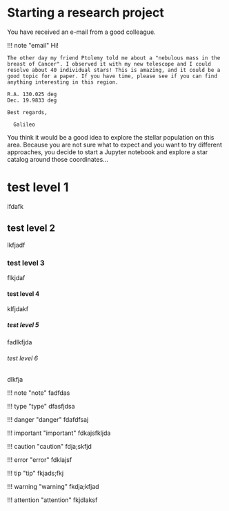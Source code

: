 # Starting a research project

You have received an e-mail from a good colleague.


!!! note "email"
    Hi!
    
    The other day my friend Ptolemy told me about a "nebulous mass in the breast of Cancer". I observed it with my new telescope and I could resolve about 40 individual stars! This is amazing, and it could be a good topic for a paper. If you have time, please see if you can find anything interesting in this region.

    R.A. 130.025 deg  
    Dec. 19.9833 deg
    
    Best regards,
    
      Galileo

You think it would be a good idea to explore the stellar population on this area. Because you are not sure what to expect and you want to try different approaches, you decide to start a Jupyter notebook and explore a star catalog around those coordinates...



# test level 1
ifdafk
## test level 2
lkfjadf
### test level 3
flkjdaf

#### test level 4
klfjdakf

##### test level 5
fadlkfjda

###### test level 6
dlkfja

!!! note "note"
    fadfdas

!!! type "type"
    dfasfjdsa

!!! danger "danger"
    fdafdfsaj

!!! important "important"
    fdkajsfkljda

!!! caution "caution"
    fdja;skfjd

!!! error "error"
    fdklajsf

!!! tip "tip"
    fkjads;fkj

!!! warning "warning"
    fkdja;kfjad

!!! attention "attention"
    fkjdlaksf
